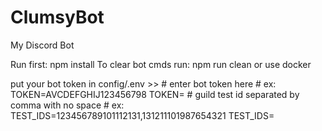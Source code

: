 # ClumsyBot
My Discord Bot

Run first:              npm install
To clear bot cmds run:  npm run clean
or use docker

put your bot token in config/.env
\>\>
\# enter bot token here
\# ex: TOKEN=AVCDEFGHIJ123456798
TOKEN=
\# guild test id separated by comma with no space
\# ex: TEST_IDS=123456789101112131,131211101987654321
TEST_IDS=